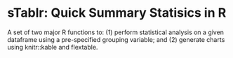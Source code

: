 # sTablr: Quick Summary Statisics in R
A set of two major R functions to: (1) perform statistical analysis on a given dataframe using a pre-specified grouping variable; and (2) generate charts using knitr::kable and flextable.

